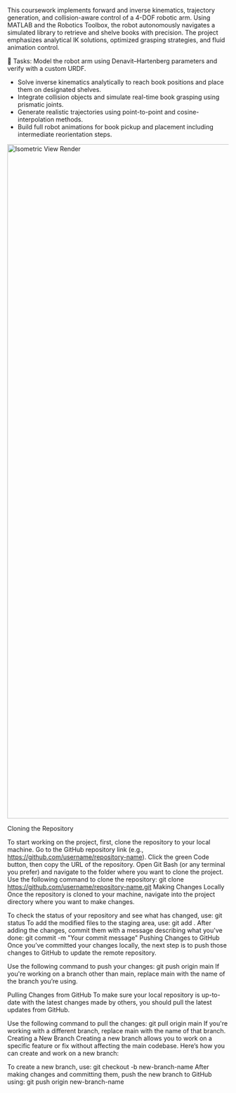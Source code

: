This coursework implements forward and inverse kinematics, trajectory generation, and collision-aware control of a 4-DOF robotic arm. Using MATLAB and the Robotics Toolbox, the robot autonomously navigates a simulated library to retrieve and shelve books with precision. The project emphasizes analytical IK solutions, optimized grasping strategies, and fluid animation control.

📌 Tasks:
Model the robot arm using Denavit–Hartenberg parameters and verify with a custom URDF.

- Solve inverse kinematics analytically to reach book positions and place them on designated shelves.
- Integrate collision objects and simulate real-time book grasping using prismatic joints.
- Generate realistic trajectories using point-to-point and cosine-interpolation methods.
- Build full robot animations for book pickup and placement including intermediate reorientation steps.

<img width="1988" height="1536" alt="Isometric View Render" src="https://github.com/user-attachments/assets/7e933257-0f6c-4243-b584-b69d7d28d6e0" />





Cloning the Repository

To start working on the project, first, clone the repository to your local machine.
Go to the GitHub repository link (e.g., https://github.com/username/repository-name).
Click the green Code button, then copy the URL of the repository.
Open Git Bash (or any terminal you prefer) and navigate to the folder where you want to clone the project.
Use the following command to clone the repository: git clone https://github.com/username/repository-name.git
Making Changes Locally Once the repository is cloned to your machine, navigate into the project directory where you want to make changes.

To check the status of your repository and see what has changed, use: git status
To add the modified files to the staging area, use: git add .
After adding the changes, commit them with a message describing what you've done: git commit -m "Your commit message"
Pushing Changes to GitHub Once you’ve committed your changes locally, the next step is to push those changes to GitHub to update the remote repository.

Use the following command to push your changes: git push origin main
If you're working on a branch other than main, replace main with the name of the branch you’re using.

Pulling Changes from GitHub To make sure your local repository is up-to-date with the latest changes made by others, you should pull the latest updates from GitHub.

Use the following command to pull the changes: git pull origin main
If you're working with a different branch, replace main with the name of that branch.
Creating a New Branch Creating a new branch allows you to work on a specific feature or fix without affecting the main codebase. Here’s how you can create and work on a new branch:

To create a new branch, use: git checkout -b new-branch-name
After making changes and committing them, push the new branch to GitHub using: git push origin new-branch-name

